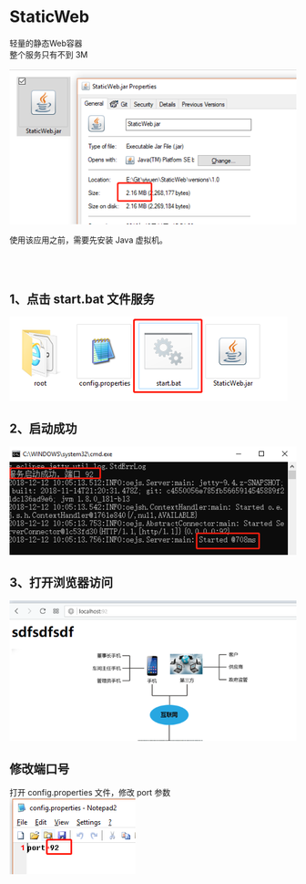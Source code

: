 # StaticWeb
轻量的静态Web容器<br />
整个服务只有不到 3M<br />
<br />
![服务大小](https://github.com/ttluowen/StaticWeb/blob/master/__image/pic-4.png)

使用该应用之前，需要先安装 Java 虚拟机。

<br />
<br />

## 1、点击 start.bat 文件服务

![启动](https://github.com/ttluowen/StaticWeb/blob/master/__image/pic-1.png)

## 2、启动成功
![启动成功](https://github.com/ttluowen/StaticWeb/blob/master/__image/pic-2.png)

## 3、打开浏览器访问
![打开浏览器访问](https://github.com/ttluowen/StaticWeb/blob/master/__image/pic-3.png)


## 修改端口号
打开 config.properties 文件，修改 port 参数<br />
![修改端口](https://github.com/ttluowen/StaticWeb/blob/master/__image/pic-5.png)

